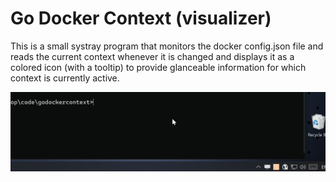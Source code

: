 Go Docker Context (visualizer)
==============================

This is a small systray program that monitors the docker config.json file and
reads the current context whenever it is changed and displays it as a colored
icon (with a tooltip) to provide glanceable information for which context is
currently active.

![Demo](.assets/operation.gif)
